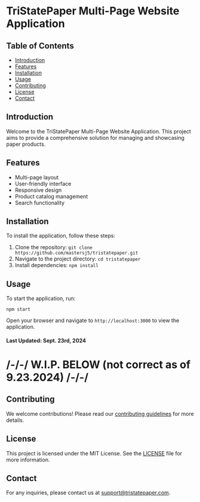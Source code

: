 # TriStatePaper Multi-Page Website Application

## Table of Contents
- [Introduction](#introduction)
- [Features](#features)
- [Installation](#installation)
- [Usage](#usage)
- [Contributing](#contributing)
- [License](#license)
- [Contact](#contact)

## Introduction
Welcome to the TriStatePaper Multi-Page Website Application. This project aims to provide a comprehensive solution for managing and showcasing paper products.

## Features
- Multi-page layout
- User-friendly interface
- Responsive design
- Product catalog management
- Search functionality

## Installation
To install the application, follow these steps:
1. Clone the repository: `git clone https://github.com/mastersj5/tristatepaper.git`
2. Navigate to the project directory: `cd tristatepaper`
3. Install dependencies: `npm install`

## Usage
To start the application, run:
```
npm start
```
Open your browser and navigate to `http://localhost:3000` to view the application.

#### Last Updated: Sept. 23rd, 2024

# /-/-/ W.I.P. BELOW (not correct as of 9.23.2024) /-/-/

## Contributing
We welcome contributions! Please read our [contributing guidelines](CONTRIBUTING.md) for more details.

## License
This project is licensed under the MIT License. See the [LICENSE](LICENSE) file for more information.

## Contact
For any inquiries, please contact us at [support@tristatepaper.com](mailto:support@tristatepaper.com).
